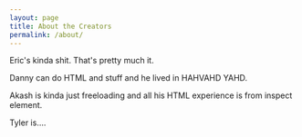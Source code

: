 ```yaml
---
layout: page
title: About the Creators
permalink: /about/
---
```


Eric's kinda shit. That's pretty much it.

Danny can do HTML and stuff and he lived in HAHVAHD YAHD.

Akash is kinda just freeloading and all his HTML experience is from inspect element.

Tyler is....
